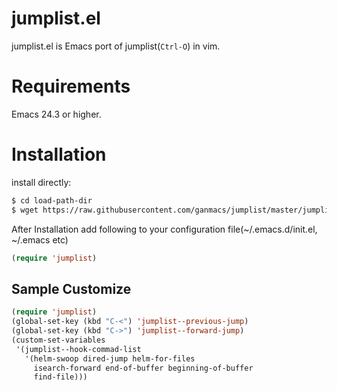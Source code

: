 # jumplist.el

jumplist.el is Emacs port of jumplist(`Ctrl-O`) in vim.

# Requirements

Emacs 24.3 or higher.

# Installation

install directly:

```sh
$ cd load-path-dir
$ wget https://raw.githubusercontent.com/ganmacs/jumplist/master/jumplist.el
```

After Installation add following to your configuration file(~/.emacs.d/init.el, ~/.emacs etc)

```lisp
(require 'jumplist)
```

## Sample Customize

```lisp
(require 'jumplist)
(global-set-key (kbd "C-<") 'jumplist--previous-jump)
(global-set-key (kbd "C->") 'jumplist--forward-jump)
(custom-set-variables
 '(jumplist--hook-commad-list
   '(helm-swoop dired-jump helm-for-files
     isearch-forward end-of-buffer beginning-of-buffer
     find-file)))
```
